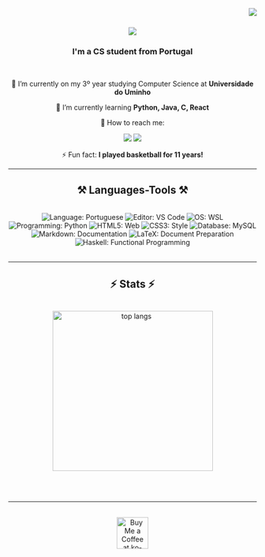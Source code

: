 <img align="right" src="https://visitor-badge.laobi.icu/badge?page_id=27Nizzo.27Nizzo" />

<h1 align="center">
    <img src="https://readme-typing-svg.herokuapp.com/?font=Righteous&size=35&center=true&vCenter=true&width=500&height=70&duration=4000&lines=Hi+There!+👋;+I'm+Nizzo!;" />
</h1>

<h3 align="center">I'm a CS student from Portugal</h3>

<br/>

<div align="center">
 
🔭 I’m currently on my 3º year studying Computer Science at **Universidade do Uminho**
 
🌱 I’m currently learning **Python, Java, C, React**

💬 How to reach me: 
   
   <a href="https://instagram.com/27nizzo" target="_blank"><img src="https://img.shields.io/badge/-Instagram-%23E4405F?style=for-the-badge&logo=instagram&logoColor=white" target="_blank"></a>
   <a href = "mailto:afonso.martins8282@gmail.com"><img src="https://img.shields.io/badge/-Gmail-%23333?style=for-the-badge&logo=gmail&logoColor=white" target="nizzo07"></a>

⚡ Fun fact: **I played basketball for 11 years!**

 </div>
 
 <hr/>
 
<h2 align="center">⚒️ Languages-Tools ⚒️</h2>
<br/>
<div align="center">
  <img src="https://img.shields.io/badge/Language-Portuguese-green?style=flat-square" alt="Language: Portuguese" />
  <img src="https://img.shields.io/badge/Editor-VS%20Code-blue?style=flat-square" alt="Editor: VS Code" />
  <img src="https://img.shields.io/badge/OS-WSL-yellowgreen?style=flat-square" alt="OS: WSL" />
  <img src="https://img.shields.io/badge/Programming-Python-blue?style=flat-square" alt="Programming: Python" />
  <img src="https://img.shields.io/badge/HTML5-Web-orange?style=flat-square" alt="HTML5: Web" />
  <img src="https://img.shields.io/badge/CSS3-Style-blue?style=flat-square" alt="CSS3: Style" />
  <img src="https://img.shields.io/badge/Database-MySQL-orange?style=flat-square" alt="Database: MySQL" />
  <img src="https://img.shields.io/badge/Markdown-Documentation-lightgrey?style=flat-square" alt="Markdown: Documentation" />
  <img src="https://img.shields.io/badge/LaTeX-Document%20Preparation-blueviolet?style=flat-square" alt="LaTeX: Document Preparation" />
  <img src="https://img.shields.io/badge/Haskell-Functional%20Programming-purple?style=flat-square" alt="Haskell: Functional Programming" />
</div>




<br/>
<hr/>


<h2 align="center">⚡ Stats ⚡</h2>
<br>
<div align=center>
   <img width=325 align="center" src="https://github-readme-stats-salesp07.vercel.app/api/top-langs/?username=salesp07&hide=HTML&langs_count=8&layout=compact&theme=react&border_radius=10&size_weight=0.5&count_weight=0.5&exclude_repo=github-readme-stats" alt="top langs" />
</div>

<br/><br/>

<hr/>

<br/>


<div align="center">
<a  target='_blank'><img height='64' style='border:0px;height:64px;' src='https://storage.ko-fi.com/cdn/kofi1.png?v=3' border='0' alt='Buy Me a Coffee at ko-fi.com' /></a>
</div>


<br/>



